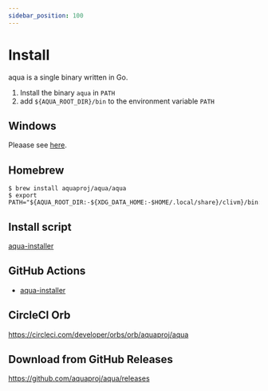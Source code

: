 ```yaml
---
sidebar_position: 100
---
```


# Install

aqua is a single binary written in Go.

1. Install the binary `aqua` in `PATH`
1. add `${AQUA_ROOT_DIR}/bin` to the environment variable `PATH`

## Windows

Pleaase see [here](/docs/reference/windows-support#how-to-install).

## Homebrew

```console
$ brew install aquaproj/aqua/aqua
$ export PATH="${AQUA_ROOT_DIR:-${XDG_DATA_HOME:-$HOME/.local/share}/clivm}/bin:$PATH"
```

## Install script

[aqua-installer](https://github.com/aquaproj/aqua-installer)

## GitHub Actions

* [aqua-installer](https://github.com/aquaproj/aqua-installer)

## CircleCI Orb

https://circleci.com/developer/orbs/orb/aquaproj/aqua

## Download from GitHub Releases

https://github.com/aquaproj/aqua/releases
